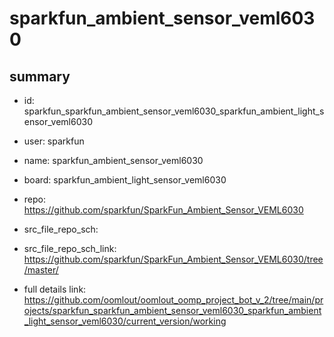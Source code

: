 # sparkfun_ambient_sensor_veml6030
 
## summary 
* id: sparkfun_sparkfun_ambient_sensor_veml6030_sparkfun_ambient_light_sensor_veml6030
* user: sparkfun
* name: sparkfun_ambient_sensor_veml6030
* board: sparkfun_ambient_light_sensor_veml6030
* repo: https://github.com/sparkfun/SparkFun_Ambient_Sensor_VEML6030



* src_file_repo_sch: 
* src_file_repo_sch_link: https://github.com/sparkfun/SparkFun_Ambient_Sensor_VEML6030/tree/master/
* full details link: https://github.com/oomlout/oomlout_oomp_project_bot_v_2/tree/main/projects/sparkfun_sparkfun_ambient_sensor_veml6030_sparkfun_ambient_light_sensor_veml6030/current_version/working  







